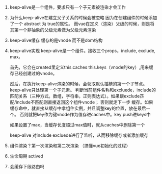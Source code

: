 1. keep-alive是一个组件。要求只有一个子元素被渲染才会工作
2. 为什么keep-alive在建立父子关系的时候会被忽略
   因为在创建组件的时候添加了一个 abstract 为 true的属性。
   而vue在定义（渲染）父级的时候，则是将其第一个非抽象的父级元素做为父级元素渲染
3. keep-alive缓存 缓存的是vnode 而不是dom结构
4. keep-alive实现
   keep-alive是一个组件。接收三个props，include, exclude, max。

   首先，它会在created里定义this.caches  this.keys（vnode的key）,用来缓存已经创建过的vnode。

   然后，在执行keep-alive渲染的时候，会获取默认插槽的第一个子节点。keep-alive只处理第一个子元素。
   判断当前组件名称和excluede，include的匹配关系（三种方式，数组，字符串，正则表达式）。如果跟exclude匹配/include不匹配则直接返回这个组件vnode；
   否则就走下一步 缓存。如果缓存命中，就直接从缓存中拿组件实例，并且调整key的位置，放在最后一个。
   否则就把key作为键vnode作为值存进caches中。key push进keys中

   如果设置了max，当缓存长度超过max值时，就从caches中删除第一个

   keep-alive 对include excluede进行了监听，从而移除缓存或者添加缓存

5. 组件渲染？第一次渲染和第二次渲染 （搞懂vue初始化的过程）
6. 生命周期 actived
7. 会缓存下级路由吗

